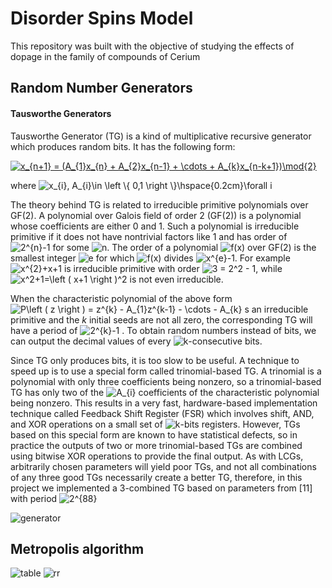 # Disorder Spins Model
This repository was built with the objective of studying the effects of dopage in the family of compounds of Cerium
##  Random Number Generators

#### Tausworthe Generators 
Tausworthe Generator (TG) is a kind of multiplicative recursive generator which produces random bits. It has the following form:

<a href="https://www.codecogs.com/eqnedit.php?latex=x_{n&plus;1}&space;=&space;(A_{1}x_{n}&space;&plus;&space;A_{2}x_{n-1}&space;&plus;&space;\cdots&space;&plus;&space;A_{k}x_{n-k&plus;1})\mod{2}" target="_blank"><img src="https://latex.codecogs.com/gif.latex?x_{n&plus;1}&space;=&space;(A_{1}x_{n}&space;&plus;&space;A_{2}x_{n-1}&space;&plus;&space;\cdots&space;&plus;&space;A_{k}x_{n-k&plus;1})\mod{2}" title="x_{n+1} = (A_{1}x_{n} + A_{2}x_{n-1} + \cdots + A_{k}x_{n-k+1})\mod{2}" /></a>

where <img src="https://latex.codecogs.com/gif.latex?\inline&space;x_{i},&space;A_{i}\in&space;\left&space;\{&space;0,1&space;\right&space;\}\hspace{0.2cm}\forall&space;i" title="x_{i}, A_{i}\in \left \{ 0,1 \right \}\hspace{0.2cm}\forall i" />

The theory behind TG is related to irreducible primitive polynomials over GF(2). A polynomial over Galois field of order 2 (GF(2)) is a polynomial whose coefficients are either 0 and 1. Such a polynomial is irreducible primitive if it does not have nontrivial factors like 1 and has order of <img src="https://latex.codecogs.com/gif.latex?\inline&space;2^{n}-1" title="2^{n}-1" /> for some <img src="https://latex.codecogs.com/gif.latex?\inline&space;n" title="n" />. The order of a polynomial <img src="https://latex.codecogs.com/gif.latex?\inline&space;f(x)" title="f(x)" /> over GF(2) is the smallest integer <img src="https://latex.codecogs.com/gif.latex?\inline&space;e" title="e" />  for which <img src="https://latex.codecogs.com/gif.latex?\inline&space;f(x)" title="f(x)" /> divides <img src="https://latex.codecogs.com/gif.latex?\inline&space;x^{e}-1" title="x^{e}-1" />. For example <img src="https://latex.codecogs.com/gif.latex?\inline&space;x^{2}&plus;x&plus;1" title="x^{2}+x+1" />  is irreducible primitive with order <img src="https://latex.codecogs.com/gif.latex?\inline&space;3&space;=&space;2^2&space;-&space;1" title="3 = 2^2 - 1" />, while <img src="https://latex.codecogs.com/gif.latex?\inline&space;x^2&plus;1=\left&space;(&space;x&plus;1&space;\right&space;)^2" title="x^2+1=\left ( x+1 \right )^2" /> is not even irreducible.

When the characteristic polynomial of the above form <img src="https://latex.codecogs.com/gif.latex?\inline&space;P\left&space;(&space;z&space;\right&space;)&space;=&space;z^{k}&space;-&space;A_{1}z^{k-1}&space;-&space;\cdots&space;-&space;A_{k}" title="P\left ( z \right ) = z^{k} - A_{1}z^{k-1} - \cdots - A_{k}" /> s an irreducible primitive and the $k$ initial seeds are not all zero, the corresponding TG will have a period of <img src="https://latex.codecogs.com/gif.latex?\inline&space;2^{k}-1" title="2^{k}-1" /> . To obtain random numbers instead of bits, we can output the decimal values of every <img src="https://latex.codecogs.com/gif.latex?\inline&space;k" title="k" />-consecutive bits. 

Since TG only produces bits, it is too slow to be useful. A technique to speed up is to use a special form called trinomial-based TG. A trinomial is a polynomial with only three coefficients being nonzero, so a trinomial-based TG has only two of the <img src="https://latex.codecogs.com/gif.latex?\inline&space;A_{i}" title="A_{i}" /> coefficients of the characteristic polynomial being nonzero. This results in a very fast, hardware-based implementation technique called Feedback Shift Register (FSR) which involves shift, AND, and XOR operations on a small set of <img src="https://latex.codecogs.com/gif.latex?\inline&space;k" title="k" />-bits registers. However, TGs based on this special form are known to have statistical defects, so in practice the outputs of two or more trinomial-based TGs are combined using bitwise XOR operations to provide the final output. As with LCGs, arbitrarily chosen parameters will yield poor TGs, and not all combinations of any three good TGs necessarily create a better TG, therefore, in this project we implemented a 3-combined TG based on parameters from [11] with period <img src="https://latex.codecogs.com/gif.latex?\inline&space;2^{88}" title="2^{88}" />

![generator](https://user-images.githubusercontent.com/37848611/45119102-cbc48280-b130-11e8-8289-d338e1283dc6.jpeg)

## Metropolis algorithm
![table](https://user-images.githubusercontent.com/37848611/45119358-9ff5cc80-b131-11e8-821d-4d0efe2287ae.jpeg)
![rr](https://user-images.githubusercontent.com/37848611/45119408-c74c9980-b131-11e8-9aee-98fe45e9b2ef.jpeg)
 
